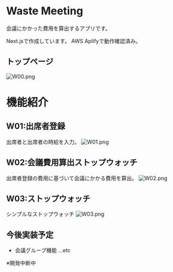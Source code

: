 # Waste Meeting
会議にかかった費用を算出するアプリです。

Next.jsで作成しています。
AWS Aplifyで動作確認済み。

## トップページ
![W00.png](https://qiita-image-store.s3.ap-northeast-1.amazonaws.com/0/526202/72db863e-1d2d-784a-8b65-e72c0cacaf4f.png)

# 機能紹介
## W01:出席者登録
出席者と出席者の時給を入力。
![W01.png](https://qiita-image-store.s3.ap-northeast-1.amazonaws.com/0/526202/af635601-c652-0348-6696-0aa16b79efb2.png)

## W02:会議費用算出ストップウォッチ
出席者登録の費用に基づいて会議にかかる費用を算出。
![W02.png](https://qiita-image-store.s3.ap-northeast-1.amazonaws.com/0/526202/52a53c97-ab3a-89f8-e477-52af1a2f2e24.png)

## W03:ストップウォッチ
シンプルなストップウォッチ
![W03.png](https://qiita-image-store.s3.ap-northeast-1.amazonaws.com/0/526202/b28c2b28-76a4-9f3b-f1f8-b60cc194772d.png)

## 今後実装予定
- 会議グループ機能
...etc

※開発中断中